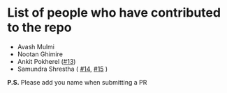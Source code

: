# List of people who have contributed to the repo

- Avash Mulmi
- Nootan Ghimire
- Ankit Pokherel ([#13](https://github.com/dafuq-is/backend/pull/13))
- Samundra Shrestha ( [#14](https://github.com/dafuq-is/backend/pull/14), [#15](https://github.com/dafuq-is/backend/pull/15) )



**P.S.** Please add you name when submitting a PR

